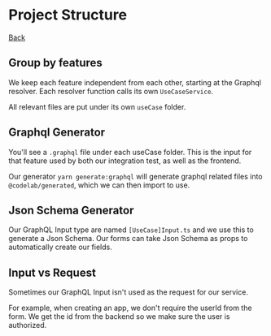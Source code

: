 # Project Structure

[Back](../../README.md)

## Group by features

We keep each feature independent from each other, starting at the Graphql resolver. Each resolver function calls its own `UseCaseService`.

All relevant files are put under its own `useCase` folder.

## Graphql Generator

You'll see a `.graphql` file under each useCase folder. This is the input for that feature used by both our integration test, as well as the frontend.

Our generator `yarn generate:graphql` will generate graphql related files into `@codelab/generated`, which we can then import to use.

## Json Schema Generator

Our GraphQL Input type are named `[UseCase]Input.ts` and we use this to generate a Json Schema. Our forms can take Json Schema as props to automatically create our fields.

## Input vs Request

Sometimes our GraphQL Input isn't used as the request for our service.

For example, when creating an app, we don't require the userId from the form. We get the id from the backend so we make sure the user is authorized.
